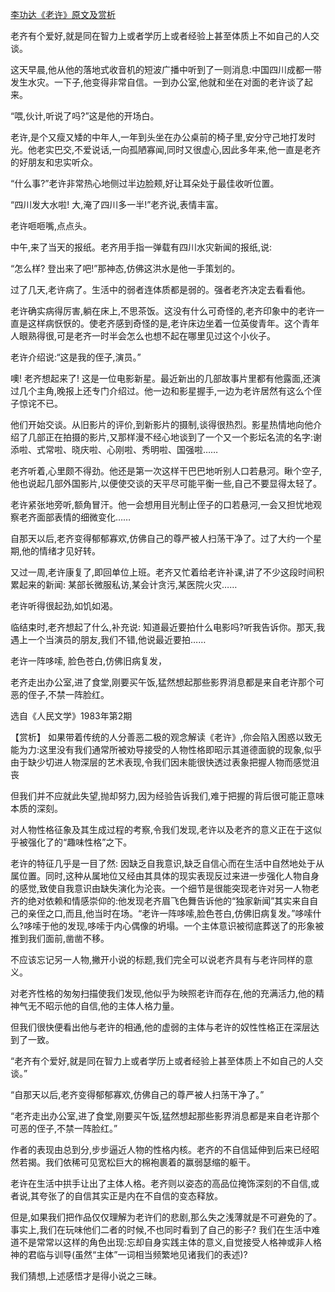 [李功达《老许》原文及赏析](https://www.vrrw.net/wx/15276.html)

老齐有个爱好,就是同在智力上或者学历上或者经验上甚至体质上不如自己的人交谈。

这天早晨,他从他的落地式收音机的短波广播中听到了一则消息:中国四川成都一带发生水灾。一下子,他变得非常自信。一到办公室,他就和坐在对面的老许谈了起来。

“喂,伙计,听说了吗?”这是他的开场白。

老许,是个又瘦又矮的中年人,一年到头坐在办公桌前的椅子里,安分守己地打发时光。他老实巴交,不爱说话,一向孤陋寡闻,同时又很虚心,因此多年来,他一直是老齐的好朋友和忠实听众。

“什么事?”老许非常热心地侧过半边脸颊,好让耳朵处于最佳收听位置。

“四川发大水啦! 大,淹了四川多一半!”老齐说,表情丰富。

老许咂咂嘴,点点头。

中午,来了当天的报纸。老齐用手指一弹载有四川水灾新闻的报纸,说:

“怎么样? 登出来了吧!”那神态,仿佛这洪水是他一手策划的。

过了几天,老许病了。生活中的弱者连体质都是弱的。强者老齐决定去看看他。

老许确实病得厉害,躺在床上,不思茶饭。这没有什么可奇怪的,老齐印象中的老许一直是这样病恹恹的。使老齐感到奇怪的是,老许床边坐着一位英俊青年。这个青年人眼熟得很,可是老齐一时半会怎么也想不起在哪里见过这个小伙子。

老许介绍说:“这是我的侄子,演员。”

噢! 老齐想起来了! 这是一位电影新星。最近新出的几部故事片里都有他露面,还演过几个主角,晚报上还专门介绍过。他一边和影星握手,一边为老许居然有这么个侄子惊诧不已。

他们开始交谈。从旧影片的评价,到新影片的摄制,谈得很热烈。影星热情地向他介绍了几部正在拍摄的影片,又那样漫不经心地谈到了一个又一个影坛名流的名字:谢添啦、式常啦、晓庆啦、心刚啦、秀明啦、国强啦……

老齐听着,心里颇不得劲。他还是第一次这样干巴巴地听别人口若悬河。瞅个空子,他也说起几部外国影片,以便使交谈的天平尽可能平衡一些,自己不要显得太轻了。

老许紧张地旁听,额角冒汗。他一会想用目光制止侄子的口若悬河,一会又担忧地观察老齐面部表情的细微变化……

自那天以后,老齐变得郁郁寡欢,仿佛自己的尊严被人扫荡干净了。过了大约一个星期,他的情绪才见好转。

又过一周,老许康复了,即回单位上班。老齐又忙着给老许补课,讲了不少这段时间积累起来的新闻: 某部长微服私访,某会计贪污,某医院火灾……

老许听得很起劲,如饥如渴。

临结束时,老齐想起了什么,补充说: 知道最近要拍什么电影吗?听我告诉你。那天,我遇上一个当演员的朋友,我们不错,他说最近要拍……

老许一阵哆嗦, 脸色苍白,仿佛旧病复发，

老齐走出办公室,进了食堂,刚要买午饭,猛然想起那些影界消息都是来自老许那个可恶的侄子,不禁一阵脸红。

选自《人民文学》1983年第2期



【赏析】 如果带着传统的人分善恶二极的观念解读《老许》,你会陷入困惑以致无能为力:这里没有我们通常所被劝导接受的人物性格即昭示其道德面貌的现象,似乎由于缺少切进人物深层的艺术表现,令我们因未能很快透过表象把握人物而感觉沮丧

但我们并不应就此失望,抛却努力,因为经验告诉我们,难于把握的背后很可能正意味本质的深刻。

对人物性格征象及其生成过程的考察,令我们发现,老许以及老齐的意义正在于这似乎被强化了的“趣味性格”之下。

老许的特征几乎是一目了然: 因缺乏自我意识,缺乏自信心而在生活中自然地处于从属位置。同时,这种从属地位又经由其具体的现实表现反过来进一步强化人物自身的感觉,致使自我意识由缺失演化为沦丧。一个细节是很能突现老许对另一人物老齐的绝对依赖和情感崇仰的:他发现老齐眉飞色舞告诉他的“独家新闻”其实来自自己的亲侄之口,而且,他当时在场。“老许一阵哆嗦,脸色苍白,仿佛旧病复发。”哆嗦什么?哆嗦于他的发现,哆嗦于内心偶像的坍塌。一个主体意识被彻底葬送了的形象被推到我们面前,凿凿不移。

不应该忘记另一人物,撇开小说的标题,我们完全可以说老齐具有与老许同样的意义。

对老齐性格的匆匆扫描使我们发现,他似乎为映照老许而存在,他的充满活力,他的精神气无不昭示他的自信,他的主体人格力量。

但我们很快便看出他与老许的相通,他的虚弱的主体与老许的奴性性格正在深层达到了一致。

“老齐有个爱好,就是同在智力上或者学历上或者经验上甚至体质上不如自己的人交谈。”

“自那天以后,老齐变得郁郁寡欢,仿佛自己的尊严被人扫荡干净了。”

“老齐走出办公室,进了食堂,刚要买午饭,猛然想起那些影界消息都是来自老许那个可恶的侄子,不禁一阵脸红。”

作者的表现由总到分,步步逼近人物的性格内核。老齐的不自信延伸到后来已经昭然若揭。我们依稀可见宽松巨大的棉袍裹着的赢弱瑟缩的躯干。

老许在生活中拱手让出了主体人格。老齐则以姿态的高品位掩饰深刻的不自信,或者说,其夸张了的自信其实正是内在不自信的变态释放。

但是,如果我们把作品仅仅理解为老许们的悲剧,那么失之浅薄就是不可避免的了。事实上,我们在玩味他们二者的时候,不也同时看到了自己的影子? 我们在生活中难道不是常常以这样的角色出现:忘却自身实践主体的意义,自觉接受人格神或非人格神的君临与训导(虽然“主体”一词相当频繁地见诸我们的表述)?

我们猜想,上述感悟才是得小说之三昧。

